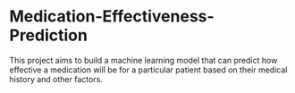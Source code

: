 # Medication-Effectiveness-Prediction
This project aims to build a machine learning model that can predict how effective a medication will be for a particular patient based on their medical history and other factors.
